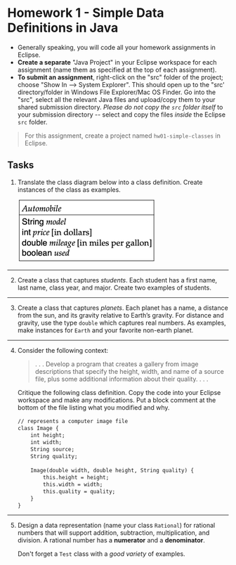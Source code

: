 # Homework 1 - Simple Data Definitions in Java

- Generally speaking, you will code all your homework assignments in Eclipse.
- **Create a separate** "Java Project" in your Eclipse workspace for each assignment (name them as specified at the top of each assignment). 
- **To submit an assignment**, right-click on the "src" folder of the project; choose "Show In --> System Explorer". This should open up to the "src' directory/folder in Windows File Explorer/Mac OS Finder. Go into the "src", select all the relevant Java files and upload/copy them to your shared submission directory. *Please do not copy the `src` folder itself* to your submission directory -- select and copy the files *inside* the Eclipse `src` folder.

> For this assignment, create a project named `hw01-simple-classes` in Eclipse.

## Tasks

1. Translate the class diagram below into a class definition. Create instances of the class as examples.

    ![Automobile class diagram](auto-diagram.png)

---
2. Create a class that captures *students*. Each student has a first name, last name, class year, and major. Create two examples of students.

---
3. Create a class that captures *planets*. Each planet has a name, a distance from the sun, and its gravity relative to Earth’s gravity. For distance and gravity, use the type `double` which captures real numbers. As examples, make instances for `Earth` and your favorite non-earth planet.

---
4. Consider the following context:

    > . . . Develop a program that creates a gallery from image descriptions that specify the height, width, and name of a source file, plus some additional information about their quality. . . .

    Critique the following class definition. Copy the code into your Eclipse workspace and make any modifications. Put a block comment at the bottom of the file listing what you modified and why.

    ```
    // represents a computer image file
    class Image {
        int height;
        int width;
        String source;
        String quality;
        
        Image(double width, double height, String quality) {
            this.height = height;
            this.width = width;
            this.quality = quality;
        }
    }
    ```

---
5. Design a data representation (name your class `Rational`) for rational numbers that will support addition, subtraction, multiplication, and division. A rational number has a **numerator** and a **denominator**.

    Don't forget a `Test` class with a *good variety* of examples.


